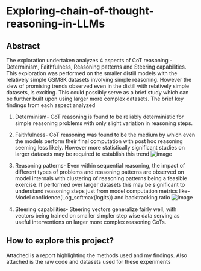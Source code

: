# Exploring-chain-of-thought-reasoning-in-LLMs

## Abstract
The exploration undertaken analyzes 4 aspects of CoT reasoning - Determinism, Faithfulness, Reasoning patterns and Steering capabilities. This exploration was performed on the smaller distill models with the relatively simple GSM8K datasets involving simple reasoning. However the slew of promising trends observed even in the distill with relatively simple datasets, is exciting. This could possibly serve as a brief study which can be further built upon using larger more complex datasets. The brief key findings from each aspect analyzed 
1. Determinism- CoT reasoning is found to be reliably deterministic for simple reasoning problems with only slight variation in reasoning steps.
2. Faithfulness- CoT reasoning was found to be the medium by which even the models perform their final computation with post hoc reasoning seeming less likely. However more statistically significant studies on larger datasets may be required to establish this trend
![image](https://github.com/user-attachments/assets/9905aba9-926e-4b03-8604-16500c8a1fc1)

3. Reasoning patterns- Even within sequential reasoning, the impact of different types of problems and reasoning patterns are observed on model internals with clustering of reasoning patterns being a feasible exercise. If performed over larger datasets this may be significant to understand reasoning steps just from model computation metrics like- Model confidence(Log_softmax(logits)) and backtracking ratio
![image](https://github.com/user-attachments/assets/ef4c4eaa-adfc-46e0-8915-73ac27a0b987)

4. Steering capabilities- Steering vectors generalize fairly well, with vectors being trained on smaller simpler step wise data serving as useful interventions on larger more complex reasoning CoTs.

## How to explore this project?
Attached is a report highlighting the methods used and my findings. Also attached is the raw code and datasets used for these experiments

